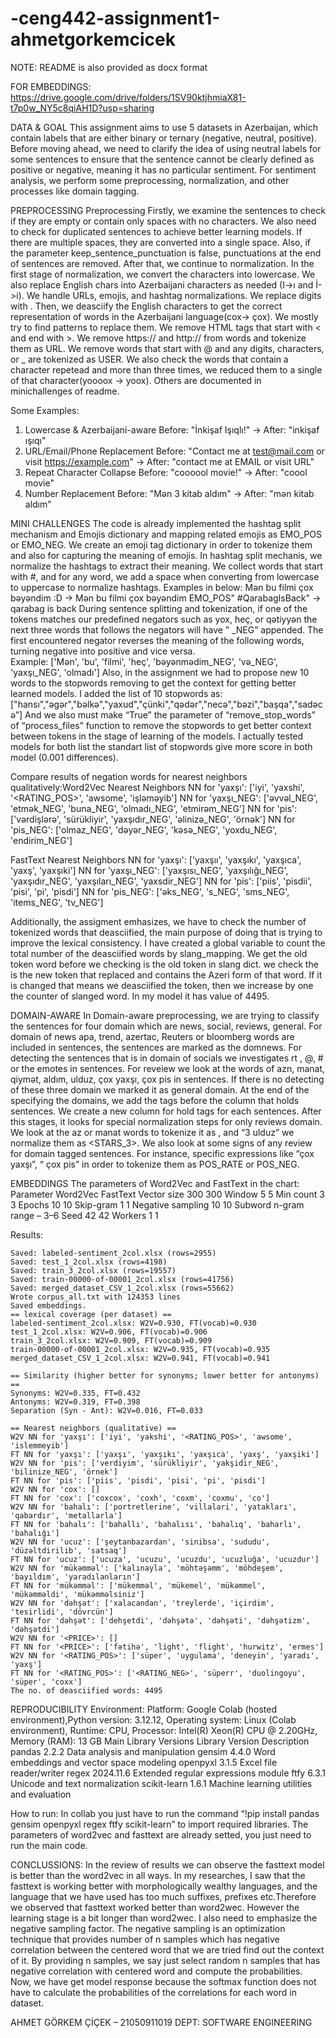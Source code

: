 # -ceng442-assignment1-ahmetgorkemcicek 
NOTE: README is also provided as docx format

FOR EMBEDDINGS: https://drive.google.com/drive/folders/1SV90ktjhmiaX81-t7p0w_NY5c8qiAH1D?usp=sharing

DATA & GOAL
This assignment aims to use 5 datasets in Azerbaijan, which contain labels that are either binary or ternary (negative, neutral, positive). Before moving ahead, we need to clarify the idea of using neutral labels for some sentences to ensure that the sentence cannot be clearly defined as positive or negative, meaning it has no particular sentiment.
For sentiment analysis, we perform some preprocessing, normalization, and other processes like domain tagging. 

PREPROCESSING
Preprocessing Firstly, we examine the sentences to check if they are empty or contain only spaces with no characters. We also need to check for duplicated sentences to achieve better learning models. If there are multiple spaces, they are converted into a single space. Also, if the parameter keep_sentence_punctuation is false, punctuations  at the end of sentences are removed. After that, we continue to normalization. In the first stage of normalization, we convert the characters into lowercase. We also replace English chars into Azerbaijani characters as needed (I->ı and İ->i).  We handle URLs, emojis, and hashtag normalizations. We replace digits with <NUM>. Then, we deasciify the English characters to get the correct representation of words in the Azerbaijani language(cox-> çox). We mostly try to find patterns to replace them. We remove HTML tags that start with < and end with >. We remove https:// and http:// from words and tokenize them as URL. We remove words that start with @ and any digits, characters, or _ are tokenized as USER. We also check the words that contain a character repetead and more than three times, we reduced them  to a single of that character(yoooox -> yoox). Others are documented in minichallenges of readme.

Some Examples:
1. Lowercase & Azerbaijani-aware
Before: "İnkişaf Işıqlı!"  -> After: "inkişaf ışıqı"
2. URL/Email/Phone Replacement
Before: "Contact me at test@mail.com or visit https://example.com" -> After: "contact me at EMAIL or visit URL"
3. Repeat Character Collapse
Before: "coooool movie!" -> After: "coool movie"
4. Number Replacement
Before: "Mən 3 kitab aldım" -> After: "mən <NUM> kitab aldım"




MINI CHALLENGES
The code is already implemented the hashtag split mechanism and Emojis dictionary and mapping related emojis as EMO_POS or EMO_NEG. We create an emoji tag dictionary in order to tokenize them and also for capturing the meaning of emojis. In hashtag split mechanis, we normalize the hashtags to extract their meaning. We collect words that start with #, and for any word, we add a space when converting from lowercase to uppercase to normalize hashtags. 
Examples in below:
Mən bu filmi çox bəyəndim :D -> Mən bu filmi çox bəyəndim EMO_POS"
#QarabagIsBack"   ->  qarabag is back
During sentence splitting and tokenization, if one of the tokens matches our predefined negators such as yox, heç, or qətiyyən  the next three words that follows the negators  will have ” _NEG” appended. The first encountered negator reverses the meaning of the following words, turning negative into positive and vice versa.  
Example:    ['Mən', 'bu', 'filmi', 'heç', 'bəyənmədim_NEG', 'və_NEG', 'yaxşı_NEG', 'olmadı']
Also, in the assignment we had to propose new 10 words to the stopwords removing to get the context for getting better learned models. I added the list of 10 stopwords as: ["hansı","əgər","bəlkə","yaxud","çünki","qədər","necə","bəzi","başqa","sadəcə”]
And we also must make “True” the parameter of “remove_stop_words” of “process_files” function to remove the stopwords to get better context between tokens in the stage of learning of  the  models. I actually tested models for both list the standart list of stopwords give more score in both model (0.001 differences).

Compare results of negation words for nearest neighbors qualitatively:Word2Vec Nearest Neighbors 
NN for 'yaxşı': ['iyi', 'yaxshi', '<RATING_POS>', 'awsome', 'işləməyib']
NN for 'yaxşı_NEG': ['əvvəl_NEG', 'etmək_NEG', 'buna_NEG', 'olmadı_NEG', 'etmirəm_NEG']
NN for 'pis': ['vərdişlərə', 'sürükliyir', 'yaxşıdır_NEG', 'əlinizə_NEG', 'örnək']
NN for 'pis_NEG': ['olmaz_NEG', 'dəyər_NEG', 'kəsə_NEG', 'yoxdu_NEG', 'endirim_NEG']


FastText Nearest Neighbors
NN for 'yaxşı': ['yaxşıı', 'yaxşıkı', 'yaxşıca', 'yaxş', 'yaxşıki']
NN for 'yaxşı_NEG': ['yaxşısı_NEG', 'yaxşılığı_NEG', 'yaxşıdır_NEG', 'yaxşıları_NEG', 'yaxsdir_NEG']
NN for 'pis': ['piis', 'pisdii', 'pisi', 'pi', 'pisdi']
NN for 'pis_NEG': ['əks_NEG', 's_NEG', 'sms_NEG', 'items_NEG', 'tv_NEG']


Additionally, the assigment emhasizes, we have to check the number of tokenized words that deasciified, the main purpose of doing that is trying to improve the lexical consistency. I have created a global variable to count the total number of the deasciified words by slang_mapping. We get the old token word before we checking is the old token  in slang dict. we check the is the new token that replaced and contains the Azeri form of that word. If it is changed that means we deasciified the token, then we increase by one the counter of slanged word. In my model it has value of 4495.

DOMAIN-AWARE
In Domain-aware preprocessing, we are trying to classify  the sentences  for four domain which are news, social, reviews, general.  For domain of news apa, trend, azertac, Reuters or  bloomberg words are included in sentences, the sentences are marked as the domnews. For detecting the sentences that is in domain of socials we investigates rt , @,  # or the emotes in sentences. For reveiew we look at the words of azn, manat, qiymət, aldım, ulduz, çox yaxşı, çox pis in sentences. If there is no detecting of these three domain we marked it as general domain. At the end of the specifying the domains, we add the tags before the column that holds sentences. We create a new column for hold tags for each sentences. After this stages, it looks for special normalization steps for only reviews domain. We look at the az or manat words  to tokenize it as <PRICE>, and “3 ulduz” we normalize them as <STARS_3>. We also look at some signs of any review for domain tagged sentences. For instance, specific expressions like “çox yaxşı”, “ çox pis” in order to tokenize them as  POS_RATE or POS_NEG.

EMBEDDINGS
 	The parameters of Word2Vec and FastText in the chart:
Parameter	Word2Vec	FastText
Vector size	300	300
Window	5	5
Min count	3	3
Epochs	10	10
Skip-gram	1	1
Negative sampling	10	10
Subword n-gram range	–	3–6
Seed	42	42
Workers	1	1


Results:
 
```
Saved: labeled-sentiment_2col.xlsx (rows=2955)
Saved: test_1_2col.xlsx (rows=4198)
Saved: train_3_2col.xlsx (rows=19557)
Saved: train-00000-of-00001_2col.xlsx (rows=41756)
Saved: merged_dataset_CSV_1_2col.xlsx (rows=55662)
Wrote corpus_all.txt with 124353 lines
Saved embeddings.
== lexical coverage (per dataset) ==
labeled-sentiment_2col.xlsx: W2V=0.930, FT(vocab)=0.930
test_1_2col.xlsx: W2V=0.906, FT(vocab)=0.906
train_3_2col.xlsx: W2V=0.909, FT(vocab)=0.909
train-00000-of-00001_2col.xlsx: W2V=0.935, FT(vocab)=0.935
merged_dataset_CSV_1_2col.xlsx: W2V=0.941, FT(vocab)=0.941

== Similarity (higher better for synonyms; lower better for antonyms) ==
Synonyms: W2V=0.335, FT=0.432
Antonyms: W2V=0.319, FT=0.398
Separation (Syn - Ant): W2V=0.016, FT=0.033

== Nearest neighbors (qualitative) ==
W2V NN for 'yaxşı': ['iyi', 'yakshi', '<RATING_POS>', 'awsome', 'islemmeyib']
FT NN for 'yaxşı': ['yaxşı', 'yaxşıkı', 'yaxşıca', 'yaxş', 'yaxşiki']
W2V NN for 'pis': ['verdiyim', 'sürükliyir', 'yakşidir_NEG', 'bilinize_NEG', 'örnek']
FT NN for 'pis': ['piis', 'pisdi', 'pisi', 'pi', 'pisdi']
W2V NN for 'cox': []
FT NN for 'cox': ['coxcox', 'coxh', 'coxm', 'coxmu', 'co']
W2V NN for 'bahalı': ['portretlerine', 'villalari', 'yatakları', 'qabardır', 'metallarla']
FT NN for 'bahalı': ['bahallı', 'bahalısı', 'bahalıq', 'baharlı', 'bahalığı']
W2V NN for 'ucuz': ['şeytanbazardan', 'sinibsa', 'sududu', 'düzəltdirilib', 'satsaq']
FT NN for 'ucuz': ['ucuza', 'ucuzu', 'ucuzdu', 'ucuzluğa', 'ucuzdur']
W2V NN for 'mükəmməl': ['kalınayla', 'möhtəşəmm', 'möhdeşem', 'bayıldım', 'yaradılanların']
FT NN for 'mükəmməl': ['mükemməl', 'mükemel', 'mükəmmel', 'mükəmməldi', 'mükəmməlsiniz']
W2V NN for 'dəhşət': ['xalacandan', 'treylerde', 'içirdim', 'tesirlidi', 'dövrcün']
FT NN for 'dəhşət': ['dehşetdi', 'dəhşətə', 'dəhşəti', 'dəhşətizm', 'dəhşətdi']
W2V NN for '<PRICE>': []
FT NN for '<PRICE>': ['fətihə', 'light', 'flight', 'hurwitz', 'ermes']
W2V NN for '<RATING_POS>': ['süper', 'uygulama', 'deneyin', 'yaradı', 'yaxş']
FT NN for '<RATING_POS>': ['<RATING_NEG>', 'süperr', 'duolingoyu', 'süper', 'coxx']
The no. of deasciified words: 4495
```

REPRODUCIBILITY
Environment: Platform: Google Colab (hosted environment),Python version: 3.12.12, Operating system: Linux (Colab environment), Runtime: CPU, Processor: Intel(R) Xeon(R) CPU @ 2.20GHz, Memory (RAM): 13 GB
Main Library Versions
Library	Version	Description
pandas	2.2.2	Data analysis and manipulation
gensim	4.4.0	Word embeddings and vector space modeling
openpyxl	3.1.5	Excel file reader/writer
regex	2024.11.6	Extended regular expressions module
ftfy	6.3.1	Unicode and text normalization
scikit-learn	1.6.1	Machine learning utilities and evaluation

How to run:
In collab you just have to run the command “!pip install pandas gensim openpyxl regex ftfy scikit-learn” to import required libraries. The parameters of word2vec and fasttext are already setted, you just need to run the main code.


CONCLUSSIONS: 
In the review of results we can observe the fasttext model is better than the word2vec in all ways. In my researches, I saw that the fasttext is working better with morphologically wealthy languages, and the language that we have used has too much suffixes, prefixes etc.Therefore we observed that fasttext worked better than word2wec. However the learning stage is a bit longer than word2wec. I also need to emphasize the negative sampling factor. The negative sampling is an optimization technique that provides number of n samples which has negative correlation between the centered word that we are tried find out the context of it. By providing n samples, we say just select random n samples that has negative correlation with centered word and compute the probabilities. Now, we have get model response because the softmax function does not have to calculate the probabilities of the correlations for each word in dataset.

AHMET GÖRKEM ÇİÇEK – 21050911019
DEPT: SOFTWARE ENGINEERING
